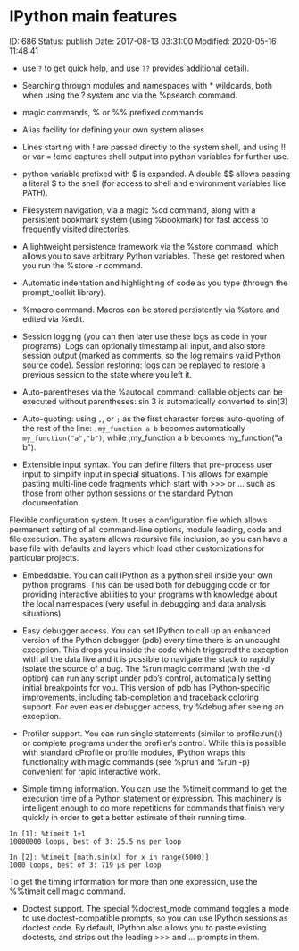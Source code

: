 # IPython main features


ID: 686
Status: publish
Date: 2017-08-13 03:31:00
Modified: 2020-05-16 11:48:41


* use `?` to get quick help, and use `??` provides additional detail).

* Searching through modules and namespaces with * wildcards, both when using the ? system and via the %psearch command.

* magic commands, % or %% prefixed commands

* Alias facility for defining your own system aliases.

* Lines starting with ! are passed directly to the system shell, and using !! or var = !cmd captures shell output into python variables for further use.

* python variable prefixed with $ is expanded. A double $$ allows passing a literal $ to the shell (for access to shell and environment variables like PATH).

* Filesystem navigation, via a magic %cd command, along with a persistent bookmark system (using %bookmark) for fast access to frequently visited directories.

* A lightweight persistence framework via the %store command, which allows you to save arbitrary Python variables. These get restored when you run the %store -r command.

* Automatic indentation and highlighting of code as you type (through the prompt_toolkit library).

* %macro command. Macros can be stored persistently via %store and edited via %edit.
* Session logging (you can then later use these logs as code in your programs). Logs can optionally timestamp all input, and also store session output (marked as comments, so the log remains valid Python source code).
Session restoring: logs can be replayed to restore a previous session to the state where you left it.

* Auto-parentheses via the %autocall command: callable objects can be executed without parentheses: sin 3 is automatically converted to sin(3)
* Auto-quoting: using `,`, or `;` as the first character forces auto-quoting of the rest of the line: `,my_function a b` becomes automatically `my_function("a","b")`, while ;my_function a b becomes my_function("a b").

* Extensible input syntax. You can define filters that pre-process user input to simplify input in special situations. This allows for example pasting multi-line code fragments which start with >>> or ... such as those from other python sessions or the standard Python documentation.

Flexible configuration system. It uses a configuration file which allows permanent setting of all command-line options, module loading, code and file execution. The system allows recursive file inclusion, so you can have a base file with defaults and layers which load other customizations for particular projects.

* Embeddable. You can call IPython as a python shell inside your own python programs. This can be used both for debugging code or for providing interactive abilities to your programs with knowledge about the local namespaces (very useful in debugging and data analysis situations).

* Easy debugger access. You can set IPython to call up an enhanced version of the Python debugger (pdb) every time there is an uncaught exception. This drops you inside the code which triggered the exception with all the data live and it is possible to navigate the stack to rapidly isolate the source of a bug. The %run magic command (with the -d option) can run any script under pdb’s control, automatically setting initial breakpoints for you. This version of pdb has IPython-specific improvements, including tab-completion and traceback coloring support. For even easier debugger access, try %debug after seeing an exception.

* Profiler support. You can run single statements (similar to profile.run()) or complete programs under the profiler’s control. While this is possible with standard cProfile or profile modules, IPython wraps this functionality with magic commands (see %prun and %run -p) convenient for rapid interactive work.

* Simple timing information. You can use the %timeit command to get the execution time of a Python statement or expression. This machinery is intelligent enough to do more repetitions for commands that finish very quickly in order to get a better estimate of their running time.
```
In [1]: %timeit 1+1
10000000 loops, best of 3: 25.5 ns per loop

In [2]: %timeit [math.sin(x) for x in range(5000)]
1000 loops, best of 3: 719 µs per loop
```
To get the timing information for more than one expression, use the %%timeit cell magic command.

* Doctest support. The special %doctest_mode command toggles a mode to use doctest-compatible prompts, so you can use IPython sessions as doctest code. By default, IPython also allows you to paste existing doctests, and strips out the leading >>> and ... prompts in them.